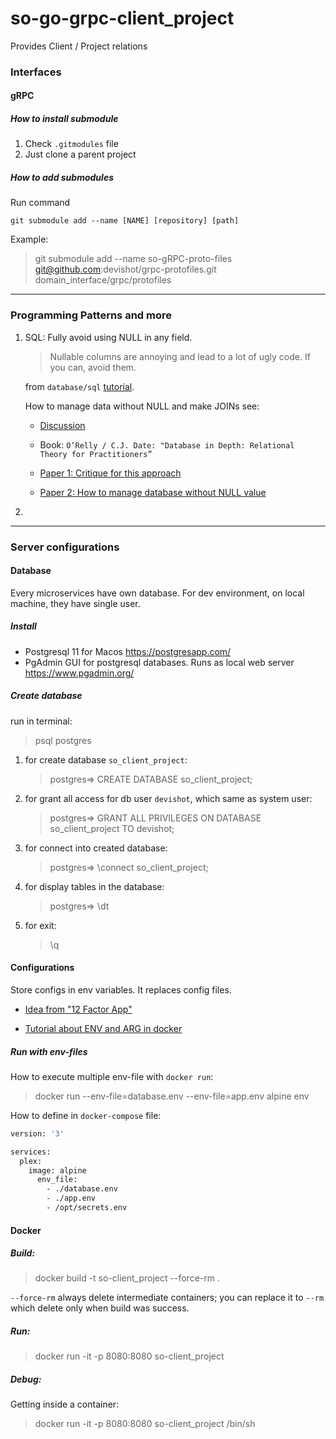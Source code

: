 # so-go-grpc-client_project
Provides Client / Project relations

### Interfaces

#### gRPC

##### How to install submodule
1. Check `.gitmodules` file
2. Just clone a parent project

##### How to add submodules

Run command

`git submodule add --name [NAME] [repository] [path]`

Example:

> git submodule add --name so-gRPC-proto-files git@github.com:devishot/grpc-protofiles.git domain_interface/grpc/protofiles

---

### Programming Patterns and more

1. SQL: Fully avoid using NULL in any field. 

    > Nullable columns are annoying and lead to a lot of ugly code. If you can, avoid them.
    
    from `database/sql` [tutorial](http://go-database-sql.org/nulls.html).
    
    How to manage data without NULL and make JOINs see:
    
    - [Discussion](https://stackoverflow.com/questions/3079885/options-for-eliminating-nullable-columns-from-a-db-model-in-order-to-avoid-sql#)
    
    - Book: `O’Relly / C.J. Date: "Database in Depth: Relational Theory for Practitioners”`
    
    - [Paper 1: Critique for this approach](http://www.u.arizona.edu/~rubinson/scrawl/Rubinson.2007.Nulls_Three-Valued_Logic_and_Ambiguity_in_SQL.pdf)
    
    - [Paper 2: How to manage database without NULL value](https://www.dcs.warwick.ac.uk/~hugh/TTM/Missing-info-without-nulls.pdf)

2. 


---

### Server configurations

#### Database

Every microservices have own database.
For dev environment, on local machine, they have single user.

##### Install
- Postgresql 11 for Macos
https://postgresapp.com/
- PgAdmin GUI for postgresql databases. Runs as local web server
https://www.pgadmin.org/

##### Create database

run in terminal:
> psql postgres

1. for create database `so_client_project`:

    > postgres=> CREATE DATABASE so_client_project;

2. for grant all access for db user `devishot`, which same as system user:

    > postgres=> GRANT ALL PRIVILEGES ON DATABASE so_client_project TO devishot;

3. for connect into created database:

    > postgres=> \connect so_client_project;

4. for display tables in the database:

    > postgres=> \dt

5. for exit:

    > \q


#### Configurations
Store configs in env variables. It replaces config files.

- [Idea from "12 Factor App"](https://12factor.net/config)

- [Tutorial about ENV and ARG in docker](https://vsupalov.com/docker-arg-env-variable-guide/)


##### Run with env-files

How to execute multiple env-file with `docker run`:

> docker run --env-file=database.env --env-file=app.env alpine env


How to define in `docker-compose` file:

```dockerfile
version: '3'

services:
  plex:
    image: alpine
      env_file: 
        - ./database.env 
        - ./app.env
        - /opt/secrets.env
```


#### Docker

##### Build:

> docker build -t so-client_project --force-rm .


`--force-rm` always delete intermediate containers; 
you can replace it to `--rm` which delete only when build was success.

##### Run:
> docker run -it -p 8080:8080 so-client_project

##### Debug:

Getting inside a container:
> docker run -it -p 8080:8080 so-client_project /bin/sh

